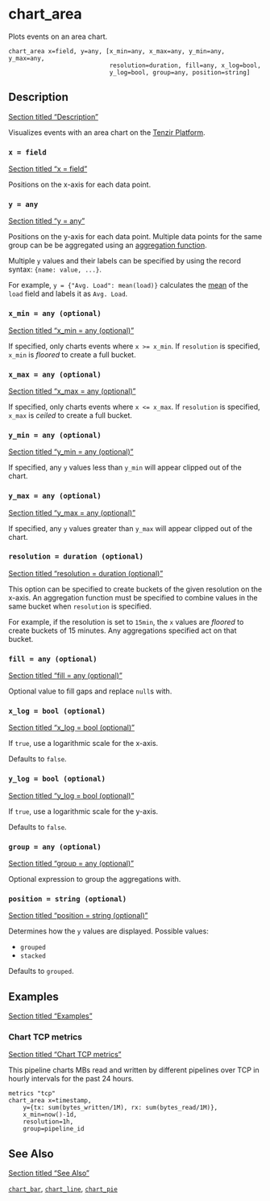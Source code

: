 # chart_area

Plots events on an area chart.

```tql
chart_area x=field, y=any, [x_min=any, x_max=any, y_min=any, y_max=any,
                            resolution=duration, fill=any, x_log=bool,
                            y_log=bool, group=any, position=string]
```

## Description

[Section titled “Description”](#description)

Visualizes events with an area chart on the [Tenzir Platform](https://app.tenzir.com).

### `x = field`

[Section titled “x = field”](#x--field)

Positions on the x-axis for each data point.

### `y = any`

[Section titled “y = any”](#y--any)

Positions on the y-axis for each data point. Multiple data points for the same group can be be aggregated using an [aggregation function](/reference/functions#aggregation).

Multiple `y` values and their labels can be specified by using the record syntax: `{name: value, ...}`.

For example, `y = {"Avg. Load": mean(load)}` calculates the [mean](/reference/functions/mean) of the `load` field and labels it as `Avg. Load`.

### `x_min = any (optional)`

[Section titled “x\_min = any (optional)”](#x_min--any-optional)

If specified, only charts events where `x >= x_min`. If `resolution` is specified, `x_min` is *floored* to create a full bucket.

### `x_max = any (optional)`

[Section titled “x\_max = any (optional)”](#x_max--any-optional)

If specified, only charts events where `x <= x_max`. If `resolution` is specified, `x_max` is *ceiled* to create a full bucket.

### `y_min = any (optional)`

[Section titled “y\_min = any (optional)”](#y_min--any-optional)

If specified, any `y` values less than `y_min` will appear clipped out of the chart.

### `y_max = any (optional)`

[Section titled “y\_max = any (optional)”](#y_max--any-optional)

If specified, any `y` values greater than `y_max` will appear clipped out of the chart.

### `resolution = duration (optional)`

[Section titled “resolution = duration (optional)”](#resolution--duration-optional)

This option can be specified to create buckets of the given resolution on the x-axis. An aggregation function must be specified to combine values in the same bucket when `resolution` is specified.

For example, if the resolution is set to `15min`, the `x` values are *floored* to create buckets of 15 minutes. Any aggregations specified act on that bucket.

### `fill = any (optional)`

[Section titled “fill = any (optional)”](#fill--any-optional)

Optional value to fill gaps and replace `null`s with.

### `x_log = bool (optional)`

[Section titled “x\_log = bool (optional)”](#x_log--bool-optional)

If `true`, use a logarithmic scale for the x-axis.

Defaults to `false`.

### `y_log = bool (optional)`

[Section titled “y\_log = bool (optional)”](#y_log--bool-optional)

If `true`, use a logarithmic scale for the y-axis.

Defaults to `false`.

### `group = any (optional)`

[Section titled “group = any (optional)”](#group--any-optional)

Optional expression to group the aggregations with.

### `position = string (optional)`

[Section titled “position = string (optional)”](#position--string-optional)

Determines how the `y` values are displayed. Possible values:

* `grouped`
* `stacked`

Defaults to `grouped`.

## Examples

[Section titled “Examples”](#examples)

### Chart TCP metrics

[Section titled “Chart TCP metrics”](#chart-tcp-metrics)

This pipeline charts MBs read and written by different pipelines over TCP in hourly intervals for the past 24 hours.

```tql
metrics "tcp"
chart_area x=timestamp,
    y={tx: sum(bytes_written/1M), rx: sum(bytes_read/1M)},
    x_min=now()-1d,
    resolution=1h,
    group=pipeline_id
```

## See Also

[Section titled “See Also”](#see-also)

[`chart_bar`](/reference/operators/chart_bar), [`chart_line`](/reference/operators/chart_line), [`chart_pie`](/reference/operators/chart_pie)